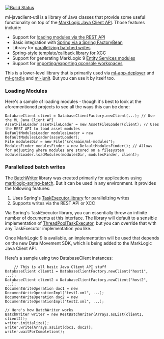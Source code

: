 [![Build Status](https://travis-ci.org/rjrudin/ml-javaclient-util.svg?branch=master)](https://travis-ci.org/rjrudin/ml-javaclient-util)

ml-javaclient-util is a library of Java classes that provide some useful functionality on top of 
the [MarkLogic Java Client API](http://docs.marklogic.com/guide/java). Those features include:

- Support for [loading modules via the REST API](https://github.com/rjrudin/ml-javaclient-util/tree/master/src/main/java/com/marklogic/client/ext/modulesloader)
- Basic integration with [Spring via a Spring FactoryBean](https://github.com/rjrudin/ml-javaclient-util/tree/master/src/main/java/com/marklogic/client/ext/spring)
- Library for [parallelizing batched writes](https://github.com/rjrudin/ml-javaclient-util/tree/master/src/main/java/com/marklogic/client/ext/batch)
- Spring-style [template/callback library for XCC](https://github.com/rjrudin/ml-javaclient-util/tree/master/src/main/java/com/marklogic/xcc/template)
- Support for generating MarkLogic 9 [Entity Services modules](https://github.com/rjrudin/ml-javaclient-util/tree/master/src/main/java/com/marklogic/client/ext/es)
- Support for [importing/exporting qconsole workspaces](https://github.com/rjrudin/ml-javaclient-util/tree/master/src/main/java/com/marklogic/client/ext/qconsole)
 
This is a lower-level library that is primarily used via [ml-app-deployer](https://github.com/rjrudin/ml-app-deployer) 
and [ml-gradle](https://github.com/rjrudin/ml-gradle) and [ml-junit](https://github.com/rjrudin/ml-junit). But you can use it by itself too.

### Loading Modules

Here's a sample of loading modules - though it's best to look at the aforementioned projects to see all the ways this can be done:

    DatabaseClient client = DatabaseClientFactory.newClient(...); // Use the ML Java Client API
    AssetFileLoader assetFileLoader = new AssetFileLoader(client); // Uses the REST API to load asset modules
    DefaultModulesLoader modulesLoader = new DefaultModulesLoader(assetLoader);
    File modulesDir = new File("src/main/ml-modules");
    ModulesFinder modulesFinder = new DefaultModulesFinder(); // Allows for adjusting where modules are stored on a filesystem
    modulesLoader.loadModules(modulesDir, modulesFinder, client);

### Parallelized batch writes

The [BatchWriter](https://github.com/rjrudin/ml-javaclient-util/tree/master/src/main/java/com/marklogic/client/batch) library
was created primarily for applications using [marklogic-spring-batch](https://github.com/sastafford/marklogic-spring-batch). But 
it can be used in any environment. It provides the following features:

1. Uses Spring's [TaskExecutor library](https://docs.spring.io/spring/docs/current/spring-framework-reference/html/scheduling.html) for parallelizing writes
1. Supports writes via the REST API or XCC

Via Spring's TaskExecutor library, you can essentially throw an infinite number of documents at this interface. The library
will default to a sensible implementation of [ThreadPoolTaskExecutor](http://docs.spring.io/spring-framework/docs/current/javadoc-api/org/springframework/scheduling/concurrent/ThreadPoolTaskExecutor.html),
but you can override that with any TaskExecutor implementation you like.

Once MarkLogic 9 is available, an implementation will be used that depends on the new Data Movement SDK, which is being
added to the MarkLogic Java Client API. 

Here's a sample using two DatabaseClient instances:

		// This is all basic Java Client API stuff
    DatabaseClient client1 = DatabaseClientFactory.newClient("host1", ...);
    DatabaseClient client2 = DatabaseClientFactory.newClient("host2", ...);
    DocumentWriteOperation doc1 = new DocumentWriteOperationImpl("test1.xml", ...);
    DocumentWriteOperation doc2 = new DocumentWriteOperationImpl("test2.xml", ...);
    
    // Here's how BatchWriter works
    BatchWriter writer = new RestBatchWriter(Arrays.asList(client1, client2));
    writer.initialize();
    writer.write(Arrays.asList(doc1, doc2));
    writer.waitForCompletion();
